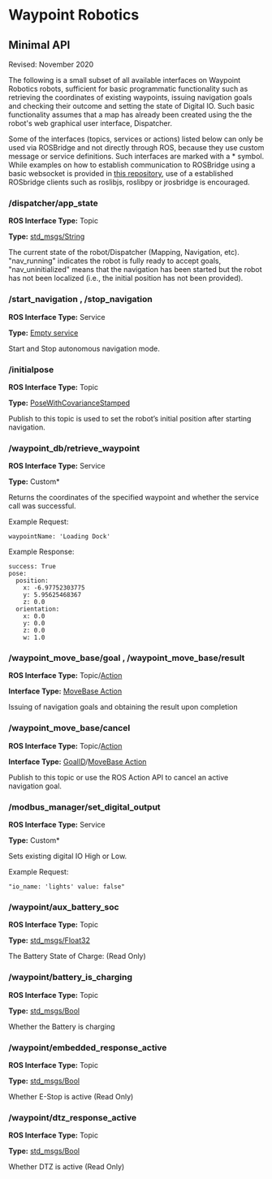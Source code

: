# Waypoint Robotics
## Minimal API
Revised: November 2020

The following is a small subset of all available interfaces on Waypoint Robotics robots, sufficient for basic programmatic functionality such as retrieving the coordinates of existing waypoints, issuing navigation goals and checking their outcome and setting the state of Digital IO. Such basic functionality assumes that a map has already been created using the the robot's web graphical user interface, Dispatcher.

Some of the interfaces (topics, services or actions) listed below can only be used via ROSBridge and not directly through ROS, because they use custom message or service definitions. Such interfaces are marked with a * symbol. While examples on how to establish communication to ROSBridge using a basic websocket is provided in [this repository][examples-repo], use of a established ROSbridge clients such as roslibjs, roslibpy or jrosbridge is encouraged.


### /dispatcher/app_state
**ROS Interface Type:** Topic

**Type:** [std_msgs/String][std_msgs/String]

The current state of the robot/Dispatcher (Mapping, Navigation, etc). "nav_running" indicates the robot is fully ready to accept goals, "nav_uninitialized" means that the navigation has been started but the robot has not been localized (i.e., the initial position has not been provided).

### /start_navigation , /stop_navigation
**ROS Interface Type:** Service

**Type:** [Empty service][empty-service]

Start and Stop autonomous navigation mode.

### /initialpose
**ROS Interface Type:** Topic

**Type:** [PoseWithCovarianceStamped][pose-with-covariance-stamped]

Publish to this topic is used to set the robot’s initial position after starting navigation.

### /waypoint_db/retrieve_waypoint
**ROS Interface Type:** Service

**Type:** Custom*

Returns the coordinates of the specified waypoint and whether the service call was successful. 

Example Request:

    waypointName: 'Loading Dock'

Example Response:

```
success: True
pose: 
  position: 
    x: -6.97752303775
    y: 5.95625468367
    z: 0.0
  orientation: 
    x: 0.0
    y: 0.0
    z: 0.0
    w: 1.0
```

### /waypoint_move_base/goal , /waypoint_move_base/result
**ROS Interface Type:** Topic/[Action][actions]

**Interface Type:** [MoveBase Action][move-base-action]

Issuing of navigation goals and obtaining the result upon completion

### /waypoint_move_base/cancel
**ROS Interface Type:** Topic/[Action][actions]

**Interface Type:** [GoalID][goal-id]/[MoveBase Action][move-base-action]

Publish to this topic or use the ROS Action API to cancel an active navigation goal.

### /modbus_manager/set_digital_output
**ROS Interface Type:** Service

**Type:** Custom*

Sets existing digital IO High or Low.

Example Request:

    "io_name: 'lights' value: false"

### /waypoint/aux_battery_soc
**ROS Interface Type:** Topic

**Type:** [std_msgs/Float32][float-32]

The Battery State of Charge: (Read Only)

### /waypoint/battery_is_charging
**ROS Interface Type:** Topic

**Type:** [std_msgs/Bool][bool]

Whether the Battery is charging

### /waypoint/embedded_response_active
**ROS Interface Type:** Topic

**Type:** [std_msgs/Bool][bool]

Whether E-Stop is active (Read Only)

### /waypoint/dtz_response_active
**ROS Interface Type:** Topic

**Type:** [std_msgs/Bool][bool]

Whether DTZ is active (Read Only)


[examples-repo]: <https://github.com/waypointrobotics/rosbridge-websocket-examples>
[move-base-action]: <http://docs.ros.org/en/melodic/api/move_base_msgs/html/action/MoveBase.html>
[empty-service]: <http://docs.ros.org/en/melodic/api/std_srvs/html/srv/Empty.html>
[pose-with-covariance-stamped]: <http://docs.ros.org/en/api/geometry_msgs/html/msg/PoseWithCovarianceStamped.html>
[goal-id]: <http://docs.ros.org/en/kinetic/api/actionlib_msgs/html/msg/GoalID.html>
[actions]: <http://wiki.ros.org/actionlib>
[bool]: <http://docs.ros.org/en/api/std_msgs/html/msg/Bool.html>
[float-32]: <http://docs.ros.org/en/melodic/api/std_msgs/html/msg/Float32.html>
[std_msgs/String]: <http://docs.ros.org/en/melodic/api/std_msgs/html/msg/String.html>
